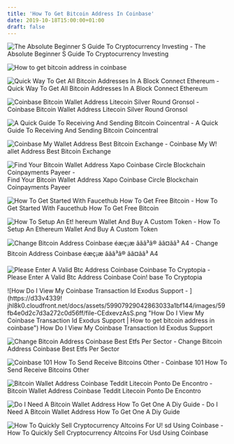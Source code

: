 ```yaml
---
title: 'How To Get Bitcoin Address In Coinbase'
date: 2019-10-18T15:00:00+01:00
draft: false
---
```


![The Absolute Beginner S Guide To Cryptocurrency Investing - ](https://miro.medium.com/max/1400/0*FzZHPOAjCzy0OFbr. "The Absolute Beginner S Guide To Cryptocurrency Investing | How to get bitcoin address in coinbase") The Absolute Beginner S Guide To Cryptocurrency Investing

![How to get bitcoin address in coinbase](https://99bitcoins.com/wp-content/uploads/2016/07/coinbase-public-address.png "How to get bitcoin address in coinbase") 

![Quick Way To Get All Bitcoin Addresses In A Block Connect Ethereum - ](https://blockonomi-9fcd.kxcdn.com/wp-content/uploads/2017/10/coinbase-send.jpg "Quick Way To Get All Bitcoin Addresses In A Block Connect Ethereum | How to get bitcoin address in coinbase") Quick Way To Get All Bitcoin Addresses In A Block Connect Ethereum

 ![Coinbase Bitcoin Wallet Address Litecoin Silver Round Gronsol - ](https://i.ytimg.com/vi/BG1GECg-t-k/hqdefault.jpg "Coinbase Bitcoin Wallet Address Litecoin Silver Round Gronsol | How to get bitcoin address in coinbase") Coinbase Bitcoin Wallet Address Litecoin Silver Round Gronsol

![A Quick Guide To Receiving And Sending Bitcoin Coincentral - ](https://coincentral.com/wp-content/uploads/2017/08/Coinbase-receive-2.jpg "A Quick Guide To Receiving And Sending Bitcoin Coincentral | How to get bitcoin address in coinbase") A Quick Guide To Receiving And Sending Bitcoin Coincentral

![Coinbase My Wallet Address Best Bitcoin Exchange - ](https://bestbitcoinexchange.com/wp-content/uploads/2017/10/coinbase-my-wallet-address.gif "Coinbase My Wallet Address Best Bitcoin Exchan!   ge | How to get bitcoin address in coinbase") Coinbase My W! allet Address Best Bitcoin Exchange

![Find Your Bitcoin Wallet Address Xapo Coinbase Circle Blockchain Coinpayments Payeer - ](https://i.ytimg.com/vi/PLV1xsBjtuU/maxresdefault.jpg "Find Your Bitcoin Wallet Address Xapo Coinbase Circle Blockchain Coinpayments Payeer | How to get bitcoin address in coinbase") Find Your Bitcoin Wallet Address Xapo Coinbase Circle Blockchain Coinpayments Payeer

![How To Get Started With Faucethub How To Get Free Bitcoin - ](https://mybitcoinhunt.com/wp-content/uploads/2019/07/Coinbase-Accounts.png "How To Get Started With Faucethub How To Get Free Bitcoin | How to get bitcoin address in coinbase") How To Get Started With Faucethub How To Get Free Bitcoin

![How To Setup An Et!   hereum Wallet And Buy A Custom Token - ](https://blockgeeks.com/wp-content/uploads/2017/07/image11.png "How To Setup An Ethereum Wallet And Buy A Custom Token | How to get bitcoin address in coinbase") How To Setup An Ethereum Wallet And Buy A Custom Token

![Change Bitcoin Address Coinbase éæç¡æ ãã­ã³ã® ã­ã¤ãã³ A4 - ](http://parkbankduo.de/img/496b7d88ec1d17e3f4da8effb544c87e.png "Change Bitcoin Address Coinbase éæç¡æ ãã­ã³ã® ã­ã¤ãã³ A4 | How to get bitcoin address in coinbase") Change Bitcoin Address Coinbase éæç¡æ ãã­ã³ã® ã­ã¤ãã³ A4

![Please Enter A Valid Btc Address Coinbase Coinbase To Cryptopia - ](https://i.pinimg.com/originals/3d/2f/50/3d2f50c12febb6f74f77a1c21d96531e.png "Please Enter A Valid Btc Address Coinbase Coinbase To Cryptopia | How to get bitcoin address in coinbase") Please Enter A Valid Btc Address Coinbase Coin! base To Cryptopia

![How Do I View My Coinbase Transaction Id Exodus Support - ](https://d33v4339!   jhl8k0.cloudfront.net/docs/assets/59907929042863033a1bf144/images/59fb4e0d2c7d3a272c0d56ff/file-CEdxevzAsS.png "How Do I View My Coinbase Transaction Id Exodus Support | How to get bitcoin address in coinbase") How Do I View My Coinbase Transaction Id Exodus Support

![Change Bitcoin Address Coinbase Best Etfs Per Sector - ](http://roadside-magazine.de/img/47db56b5f8f2b03222a4e9bc8a609a53.png "Change Bitcoin Address Coinbase Best Etfs Per Sector | How to get bitcoin address in coinbase") Change Bitcoin Address Coinbase Best Etfs Per Sector

![Coinbase 101 How To Send Receive Bitcoins Other - ](https://img.gadgethacks.com/img/73/60/63650063500303/0/coinbase-101-send-receive-bitcoins-other-cryptocurrencies.w1456.jpg "Coinbase 101 How To S!   end Receive Bitcoins Other | How to get bitcoin address in coinbase") Coinbase 101 How To Send Receive Bitcoins Other

![Bitcoin Wallet Address Coinbase Teddit Litecoin Ponto De Encontro - ](https://i.redd.it/hyfdbpxl87qz.png "Bitcoin Wallet Address Coinbase Teddit Litecoin Ponto De Encontro | How to get bitcoin address in coinbase") Bitcoin Wallet Address Coinbase Teddit Litecoin Ponto De Encontro

![Do I Need A Bitcoin Wallet Address How To Get One A Diy Guide - ](https://cryptalker.com/wp-content/uploads/2018/05/coinbaseaddresses.png "Do I Need A Bitcoin Wallet Address How To Get One A Diy Guide | How to get bitcoin address in coinbase") Do I Need A Bitcoin Wallet Address How To Get One A Diy Guide

![How To Quickly Sell Cryptocurrency Altcoins For U!   sd Using Coinbase - ](http://www.pericror.com/wp-content/uploads/2018/01/step-1-get-coinbase-address.jpg "How To Quickly Sell Cryptocurrency Altcoins For Usd Using Coinbase | How to get bitcoin address in coinbase") How To Quickly Sell Cryptocurrency Altcoins For Usd Using Coinbase